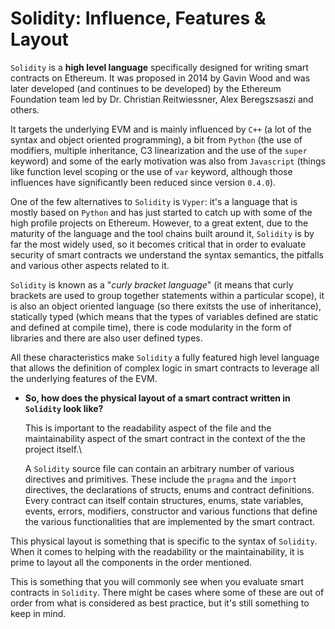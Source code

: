 # Solidity: Influence, Features & Layout

`Solidity` is a **high level language** specifically designed for writing smart contracts on Ethereum. It was proposed in 2014 by Gavin Wood and was later developed (and continues to be developed) by the Ethereum Foundation team led by Dr. Christian Reitwiessner, Alex Beregszsaszi and others.

It targets the underlying EVM and is mainly influenced by `C++` (a lot of the syntax and object oriented programming), a bit from `Python` (the use of modifiers, multiple inheritance, C3 linearization and the use of the `super` keyword) and some of the early motivation was also from `Javascript` (things like function level scoping or the use of `var` keyword, although those influences have significantly been reduced since version `0.4.0`).

One of the few alternatives to `Solidity` is `Vyper`: it's a language that is mostly based on `Python` and has just started to catch up with some of the high profile projects on Ethereum. However, to a great extent, due to the maturity of the language and the tool chains built around it, `Solidity` is by far the most widely used, so it becomes critical that in order to evaluate security of smart contracts we understand the syntax semantics, the pitfalls and various other aspects related to it.

`Solidity` is known as a "_curly bracket language_" (it means that curly brackets are used to group together statements within a particular scope), it is also an object oriented language (so there exitsts the use of inheritance), statically typed (which means that the types of variables defined are static and defined at compile time), there is code modularity in the form of libraries and there are also user defined types.

All these characteristics make `Solidity` a fully featured high level language that allows the definition of complex logic in smart contracts to leverage all the underlying features of the EVM.

*   **So, how does the physical layout of a smart contract written in `Solidity` look like?**

    This is important to the readability aspect of the file and the maintainability aspect of the smart contract in the context of the the project itself.\


    A `Solidity` source file can contain an arbitrary number of various directives and primitives. These include the `pragma` and the `import` directives, the declarations of structs, enums and contract definitions. Every contract can itself contain structures, enums, state variables, events, errors, modifiers, constructor and various functions that define the various functionalities that are implemented by the smart contract.

This physical layout is something that is specific to the syntax of `Solidity`. When it comes to helping with the readability or the maintainability, it is prime to layout all the components in the order mentioned.

This is something that you will commonly see when you evaluate smart contracts in `Solidity`. There might be cases where some of these are out of order from what is considered as best practice, but it's still something to keep in mind.
